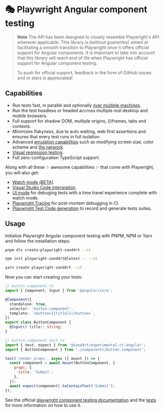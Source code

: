 # 🎭 Playwright Angular component testing

> **Note**
> The API has been designed to closely resemble Playwright's API wherever applicable. This library is _(without guarantee)_ aimed at facilitating a smooth transition to Playwright once it offers official support for Angular components. It is important to take into account that this library will reach end of life when Playwright has official support for Angular component testing.
>
> To push for official support, feedback in the form of GitHub issues and or stars is appreciated!

## Capabilities

- Run tests fast, in parallel and optionally [over multiple machines](https://playwright.dev/docs/test-sharding).
- Run the test headless or headed accross multiple _real_ desktop and mobile browsers.
- Full support for shadow DOM, multiple origins, (i)frames, tabs and contexts.
- Minimizes flakyness, due to auto waiting, web first assertions and ensures that every test runs in full isolation.
- Advanced [emulation capabilities](https://playwright.dev/docs/emulation) such as modifying screen size, color scheme and [the network](https://playwright.dev/docs/mock-browser-apis).
- [Visual regression testing](https://playwright.dev/docs/screenshots).
- Full zero-configuration TypeScript support.

Along with all these ✨ awesome capabilities ✨ that come with Playwright, you will also get:

- [Watch mode _(BETA)_](https://github.com/microsoft/playwright/issues/21960#issuecomment-1483604692).
- [Visual Studio Code intergration](https://playwright.dev/docs/getting-started-vscode).
- [UI mode](https://playwright.dev/docs/test-ui-mode) for debuging tests with a time travel experience complete with watch mode.
- [Playwright Tracing](https://playwright.dev/docs/trace-viewer-intro) for post-mortem debugging in CI.
- [Playwright Test Code generation](https://playwright.dev/docs/codegen-intro) to record and generate tests suites.

## Usage

Initialize Playwright Angular component testing with PNPM, NPM or Yarn and follow the installation steps:

```sh
pnpm dlx create-playwright-sand4rt --ct
```
```sh
npm init playwright-sand4rt@latest -- --ct
```
```sh
yarn create playwright-sand4rt --ct
```

Now you can start creating your tests:

```ts
// button.component.ts
import { Component, Input } from '@angular/core';

@Component({
  standalone: true,
  selector: 'button-component',
  template: `<button>{{title}}</button>`,
})
export class ButtonComponent {
  @Input() title!: string;
}
```

```jsx
// button.component.test.ts
import { test, expect } from '@sand4rt/experimental-ct-angular';
import { ButtonComponent } from './components/button.component';

test('render props', async ({ mount }) => {
  const component = await mount(ButtonComponent, {
    props: {
      title: 'Submit',
    },
  });
  await expect(component).toContainText('Submit');
});
```

See the official [playwright component testing documentation](https://playwright.dev/docs/test-components) and the [tests](https://github.com/sand4rt/playwright-ct-angular/tree/main/ct-angular/tests) for more information on how to use it.
